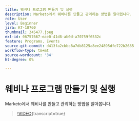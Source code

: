 ```yaml
---
title: 웨비나 프로그램 만들기 및 실행
description: Marketo에서 웨비나를 만들고 관리하는 방법을 알아봅니다.
role: User
level: Beginner
jira: KT-10760
thumbnail: 345477.jpeg
exl-id: 06757667-eae0-41d8-ab0d-a70759f6532c
feature: Programs, Events
source-git-commit: d413fa2cbbc8a7db8125a8ee24895dfe722b2635
workflow-type: tm+mt
source-wordcount: '34'
ht-degree: 0%

---
```


# 웨비나 프로그램 만들기 및 실행

Marketo에서 웨비나를 만들고 관리하는 방법을 알아봅니다.

>[!VIDEO](https://video.tv.adobe.com/v/3411659/?quality=12&learn=on&captions=kor){transcript=true}

